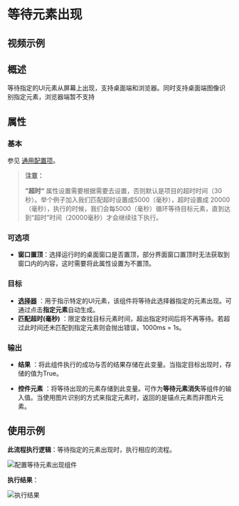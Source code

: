 # 等待元素出现

## 视频示例

## 概述

等待指定的UI元素从屏幕上出现，支持桌面端和浏览器。同时支持桌面端图像识别指定元素，浏览器端暂不支持

## 属性

### 基本

参见 [通用配置项](../Appendix/CommonConfigurationItems.md)。

>**注意：**
>
>**”超时“** 属性设置需要根据需要去设置，否则默认是项目的超时时间（30秒）。举个例子加入我们匹配超时设置成5000（毫秒），超时设置成 20000（毫秒），执行的时候，我们会每5000（毫秒）循环等待目标元素，直到达到“超时”时间（20000毫秒）才会继续往下执行。

### 可选项

- **窗口置顶**：选择运行时的桌面窗口是否置顶，部分界面窗口置顶时无法获取到窗口内的内容，这时需要将此属性设置为不置顶。

### 目标

- **[选择器](../Appendix/Selector.md?_v=v2020.4)** ：用于指示特定的UI元素，该组件将等待此选择器指定的元素出现。可通过点击**指定元素**自动生成。
- **匹配超时(毫秒)** ：限定查找目标元素时间，超出指定时间后将不再等待。若超过此时间还未匹配到指定元素则会抛出错误，1000ms = 1s。

### 输出

- **结果** ：将此组件执行的成功与否的结果存储在此变量。当指定目标出现时，存储的值为True。

- **控件元素** ：将等待出现的元素存储到此变量。可作为**等待元素消失**等组件的输入值。当使用图片识别的方式来指定元素时，返回的是锚点元素而非图片元素。

## 使用示例

**此流程执行逻辑**：等待指定的元素出现时，执行相应的流程。

![配置等待元素出现组件](https://docimages.blob.core.chinacloudapi.cn/images/Activities/waitElementAppear2.png)

**执行结果**：

![执行结果](https://docimages.blob.core.chinacloudapi.cn/images/Activities/waitElementAppear3.png)
